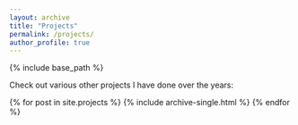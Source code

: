 ```yaml
---
layout: archive
title: "Projects"
permalink: /projects/
author_profile: true
---
```


{% include base_path %}

Check out various other projects I have done over the years:

{% for post in site.projects %}
  {% include archive-single.html %}
{% endfor %}